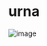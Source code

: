 # urna

![image](https://user-images.githubusercontent.com/69858181/120910137-b7e83b00-c652-11eb-8c8e-1775eddd91ec.png)
